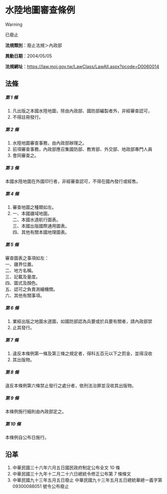# 水陸地圖審查條例


> [!WARNING]
> 已廢止


**法規類別**：廢止法規＞內政部

**異動日期**：2004/05/05  

**法規網址**：https://law.moj.gov.tw/LawClass/LawAll.aspx?pcode=D0060014



## 法條
##### 第 1 條
1. 凡出版之本國水陸地圖，除由內政部、國防部編製者外，非經審查認可，
1. 不得註冊發行。

##### 第 2 條
1. 水陸地圖審查事務，由內政部辦理之。
1. 前項審查事務，內政部應召集國防部、教育部、外交部、地政部專門人員
1. 會同審查之。

##### 第 3 條
本國水陸地圖在外國印行者，非經審查認可，不得在國內發行或經售。

##### 第 4 條
1. 審查地圖之種類如左。
1. 一、本國疆域地圖。  
二、本國水道航行圖表。  
三、本國出版國際通用圖表。  
四、其他有關本國地理圖表。

##### 第 5 條
審查圖表之事項如左：  
一、疆界位置。  
二、地方名稱。  
三、記載及量度。  
四、圖式及顏色。  
五、認可之負責測繪機關。  
六、其他有關事項。

##### 第 6 條
1. 業經出版之地圖水道圖，如國防部認為兵要或於兵要有關者，請內政部禁
1. 止其發行。

##### 第 7 條
1. 違反本條例第一條及第三條之規定者，得科五百元以下之罰金，並得沒收
1. 其出版物。

##### 第 8 條
違反本條例第六條禁止發行之處分者，依刑法治罪並沒收其出版物。

##### 第 9 條
本條例施行細則由內政部定之。

##### 第 10 條
本條例自公布日施行。

## 沿革
1. 中華民國三十六年六月五日國民政府制定公布全文 10 條
1. 中華民國三十九年十二月二十六日總統令修正公布第 7  條條文
1. 中華民國九十三年五月五日廢止                                  中華民國九十三年五月五日總統華總一義字第 09300088051  號令公布廢止
